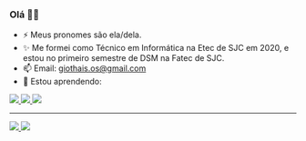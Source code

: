 <!--
**gioliveirass/gioliveirass** is a ✨ _special_ ✨ repository because its `README.md` (this file) appears on your GitHub profile.

Here are some ideas to get you started:

- 🔭 I’m currently working on ...
- 🌱 I’m currently learning ...
- 👯 I’m looking to collaborate on ...
- 🤔 I’m looking for help with ...
- 💬 Ask me about ...
- 📫 How to reach me: ...
- 😄 Pronouns: ...
- ⚡ Fun fact: ...
-->

### Olá 🤟🏼
- ⚡ Meus pronomes são ela/dela.
- ✨ Me formei como Técnico em Informática na Etec de SJC em 2020, e estou no primeiro semestre de DSM na Fatec de SJC.
- 📫 Email: giothais.os@gmail.com
- 🌱 Estou aprendendo:


<a href="https://github.com/alexandresanlim/Badges4-README.md-Profile">
  <p align="left">
    <img src="https://img.shields.io/badge/Python-3776AB?style=for-the-badge&logo=python&logoColor=white" />
    <img src="https://img.shields.io/badge/JavaScript-F7DF1E?style=for-the-badge&logo=javascript&logoColor=black" />
    <img src="https://img.shields.io/badge/CSS-239120?&style=for-the-badge&logo=css3&logoColor=whit" />
  </p>
</a>

<hr>

<a href="https://github.com/anuraghazra/github-readme-stats">
  <p align="left">
    <img src="https://github-readme-stats.vercel.app/api?username=gioliveirass&show_icons=true&theme=dark" />
    <img src="https://github-readme-stats.vercel.app/api/top-langs/?username=gioliveirass&layout=compact&theme=dark" />
  </p>
</a>

